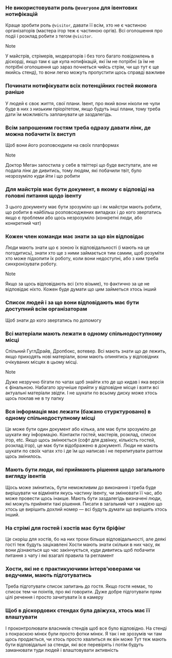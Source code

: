 ### Не використовувати роль `@everyone` для івентових нотифікацій
Краще зробити роль `@visitor`, давати її всім, хто не є частиною організаторів (мастера ігор теж є частиною оргів). Всі оголошення про подіі і розклад робити з тегом `@visitor`. 
>[!note]
>У майстрів, стрімерів, модераторів і без того багато повідомлень в діскорді, якщо там є ще купа нотифікацій, які їм не потрібні (а їм не потрібні оголошення що зараз почнеться чийсь стрім, чи що тут є ще якийсь стенд), то вони легко можуть пропустити щось справді важливе

### Починати нотифікувати всіх потенційних гостей якомога раніше
У людей є своє життя, свої плани. Івент, про який вони ніколи не чули буде в них з низьким пріорітетом, якщо будуть інші плани, тому треба дати їм можливість запланувати це заздалегідь.

### Всім запрошеним гостям треба одразу давати лінк, де можна побачити їх виступ
Щоб вони його розповсюдили на своїх платформах
> [!note]
> Доктор Меган запостила у себе в твіттері що буде виступати, але не подала лінк де дивитись, тому людям, які побачили твіт, було незрозуміло куди йти і що робити

### Для майстрів має бути документ, в якому є відповіді на головні питання щодо івенту
З цього документу має бути зрозуміло що і як майстри мають робити, що робити в найбільш розповсюджених випадках і до кого звертатись якщо є проблеми або щось незрозуміло (конкретні люди, або конкретний чат)

### Кожен член команди має знати за що він відповідає
Люди мають знати що є зоною їх відповідальності (і мають на це погодитись), знати хто ще з ними займається тим самим, щоб розуміти хто може підхопити їх роботу, коли вони недоступні, або з ким треба синхронізувати роботу.
> [!note]
> Якщо за щось відповідають всі (хто візьме), то фактично за це не відповідає ніхто. Кожен буде думати що цим займеться хтось інший

### Список людей і за що вони відповідають має бути доступний всім організаторам
Щоб знати до кого звертатись по допомогу

### Всі матеріали мають лежати в одному спільнодоступному місці
Спільний ГуглДрайв, Дропбокс, вотевер. Всі мають знати що де лежить, якщо приходять нові матеріали, вони мають опинятись у відповідних очікуваних місцях в цьому місці.
> [!note]
> Дуже незручно бігати по чатах щоб знайти хто де що кидав і яка версія є фінальною. Набагато зручніше прийти у відповідне місце і взяти всі актуальні матеріали звідти. І не шукати по всьому диску може хтось щось поклав не в ту папку


### Вся інформація має лежати (бажано стурктуровано) в одному спільнодоступному місці
Це може бути один документ або кілька, але має бути зрозуміло де шукати яку інформацію. Контакти гостей, мастерів, розклад, список ігор, etc. Якщо щось змінюється (софт для дзвінку, кількість гостей, розклад ігор), це має бути відображено в документі. Люди не мають шукати по своїх чатах хто і де їм що написав і не перепитувати раптом щось змінилось.

### Мають бути люди, які приймають рішення щодо загального вигляду івентів
Щось може змінитись, бути неможливим до виконання і треба буде вирішувати чи відміняти якусь частину івенту, чи змінювати її час, або може провести щось інакше. Мають бути заздалегідь визначені люди, які можуть прийняти такі рішення. Писати в загальний чат з надією що хтось це вирішить дохлий номер — всі будуть думати що вирішить хтось інший.

### На стрімі для гостей і хостів має бути бріфінг
Це скоріш для хостів, бо на них трохи більше відповідальності, але деякі гості теж будуть зацікавлені
Хости мають знати скільки в них часу, як вони дізнаються що час закінчується, куди дивитись щоб побачити питання з чату і які взагалі правила та регламент

### Хости, які не є практикуючими інтерв'юверами чи ведучими, мають підготуватись
Треба підготувати список запитань до гостя. Якщо гостя немає, то список тем чи поінтів, про які говорити. Дуже добре підготувати прям цілі речення і просто зачитувати їх в камеру

### Щоб в діскордових стендах була двіжуха, хтось має її влаштувати
І проконтролювати власників стендів щоб все було відповідно. На стенді з покраскою мінєк були просто фотки мінєк. Я так і не зрозумів чи там щось продається, чи хтось просто хвалиться як він може
Тут теж мають бути відповідальні за стенди, які все перевірять і потім будуть заманювати туди людей і влаштовувати активність
